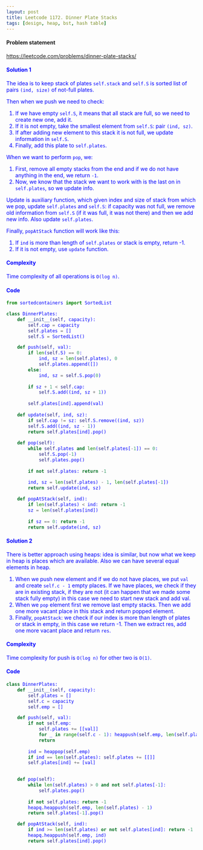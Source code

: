 ```yaml
---
layout: post
title: Leetcode 1172. Dinner Plate Stacks
tags: [design, heap, bst, hash table]
---
```


#### Problem statement

<a href="https://leetcode.com/problems/dinner-plate-stacks/"> <font color = blue>https://leetcode.com/problems/dinner-plate-stacks/

#### Solution 1
The idea is to keep stack of plates `self.stack` and `self.S` is sorted list of pairs `(ind, size)` of not-full plates. 

Then when we push we need to check:

1. If we have empty `self.S`, it means that all stack are full, so we need to create new one, add it.
2. If it is not empty, take the smallest element from `self.S`: pair `(ind, sz)`. 
3. If after adding new element to this stack it is not full, we update information in `self.S`.
4. Finally, add this plate to `self.plates`.

When we want to perform `pop`, we:

1. First, remove all empty stacks from the end and if we do not have anything in the end, we return `-1`.
2. Now, we know that the stack we want to work with is the last on in `self.plates`, so we update info.

Update is auxiliary function, which given index and size of stack from which we pop, update `self.plates` and `self.S`: if capacity was not full, we remove old information from `self.S` (if it was full, it was not there) and then we add new info. Also update `self.plates`.

Finally, `popAtStack` function will work like this:
1. If `ind` is more than length of `self.plates` or stack is empty, return -1.
2. If it is not empty, use `update` function.


#### Complexity
Time complexity of all operations is `O(log n)`.

#### Code
```python
from sortedcontainers import SortedList

class DinnerPlates:
    def __init__(self, capacity):
        self.cap = capacity
        self.plates = []
        self.S = SortedList()

    def push(self, val):
        if len(self.S) == 0:
            ind, sz = len(self.plates), 0
            self.plates.append([])
        else:
            ind, sz = self.S.pop(0)
            
        if sz + 1 < self.cap:
            self.S.add((ind, sz + 1))
            
        self.plates[ind].append(val)
        
    def update(self, ind, sz):
        if self.cap != sz: self.S.remove((ind, sz))
        self.S.add((ind, sz - 1))
        return self.plates[ind].pop()
        
    def pop(self):
        while self.plates and len(self.plates[-1]) == 0:
            self.S.pop(-1)
            self.plates.pop()
        
        if not self.plates: return -1
        
        ind, sz = len(self.plates) - 1, len(self.plates[-1])
        return self.update(ind, sz)

    def popAtStack(self, ind):
        if len(self.plates) < ind: return -1
        sz = len(self.plates[ind])
        
        if sz == 0: return -1
        return self.update(ind, sz)
```

#### Solution 2
There is better approach using heaps: idea is similar, but now what we keep in heap is places which are available. Also we can have several equal elements in heap.

1. When we push new element and if we do not have places, we put `val` and create `self.c - 1` empty places. If we have places, we check if they are in existing stack, if they are not (it can happen that we made some stack fully empty) in this case we need to start new stack and add val.
2. When we `pop` element first we remove last empty stacks. Then we add one more vacant place in this stack and return popped element.
3. Finally, `popAtStack`: we check if our index is more than length of plates or stack in empty, in this case we return -1. Then we extract res, add one more vacant place and return `res`.

#### Complexity
Time complexity for push is `O(log n)` for other two is `O(1)`.

#### Code
```python
class DinnerPlates:
    def __init__(self, capacity):
        self.plates = []
        self.c = capacity
        self.emp = []

    def push(self, val):
        if not self.emp:
            self.plates += [[val]]
            for _ in range(self.c - 1): heappush(self.emp, len(self.plates)-1)
            return
            
        ind = heappop(self.emp)
        if ind == len(self.plates): self.plates += [[]]
        self.plates[ind] += [val]
       

    def pop(self):
        while len(self.plates) > 0 and not self.plates[-1]:
            self.plates.pop()
            
        if not self.plates: return -1
        heapq.heappush(self.emp, len(self.plates) - 1)
        return self.plates[-1].pop()

    def popAtStack(self, ind):
        if ind >= len(self.plates) or not self.plates[ind]: return -1
        heapq.heappush(self.emp, ind)
        return self.plates[ind].pop()
```
